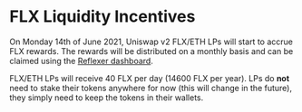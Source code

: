 # FLX Liquidity Incentives

On Monday 14th of June 2021, Uniswap v2 FLX/ETH LPs will start to accrue FLX rewards. The rewards will be distributed on a monthly basis and can be claimed using the [Reflexer dashboard](https://app.reflexer.finance/).

FLX/ETH LPs will receive 40 FLX per day \(14600 FLX per year\). LPs do **not** need to stake their tokens anywhere for now \(this will change in the future\), they simply need to keep the tokens in their wallets.

